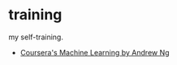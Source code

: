 # training
my self-training.


* [Coursera's Machine Learning by Andrew Ng](https://github.com/ybdesire/training/blob/master/coursera_machine_learning_andrewng/README.md)


